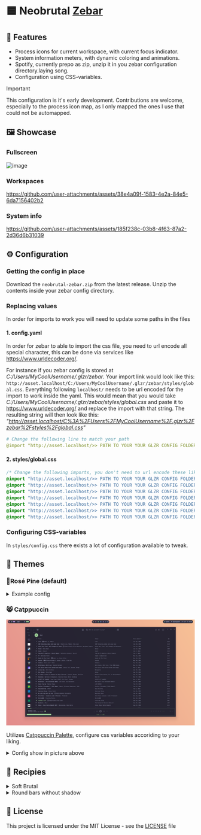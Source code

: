 # 🟦 Neobrutal [Zebar](https://github.com/glzr-io/zebar)  

## 🚀 Features

- Process icons for current workspace, with current focus indicator.
- System information meters, with dynamic coloring and animations.
- Spotify, currently prepo as zip, unzip it in you zebar configuration directory.laying song.
- Configuration using CSS-variables.

> [!IMPORTANT]
>
> This configuration is it's early development. Contributions are
> welcome, especially to the process icon map, as I only mapped the ones I use
> that could not be automapped.

## 🖼️ Showcase

### Fullscreen

![image](https://github.com/adriankarlen/neobrutal-zebar/blob/main/misc/fullscreen.png)
### Workspaces

https://github.com/user-attachments/assets/38e4a09f-1583-4e2a-84e5-6da7156402b2

### System info

https://github.com/user-attachments/assets/185f238c-03b8-4f63-87a2-2d36d6b31039

## ⚙️ Configuration

### Getting the config in place

Download the `neobrutal-zebar.zip` from the latest release. Unzip the contents
inside your zebar config directory.

### Replacing values

In order for imports to work you will need to update some paths in the files

#### 1. config.yaml

In order for zebar to able to import the css file, you need to url encode all
special character, this can be done via services like https://www.urldecoder.org/.

For instance if you zebar config is stored at
_C:/Users/MyCoolUsername/.glzr/zebar_. Your import link would look like this:
`http://asset.localhost/C:/Users/MyCoolUsername/.glzr/zebar/styles/global.css`.
Everything following `localhost/` needs to be url encoded for the import to work
inside the yaml. This would mean that you would take _C:/Users/MyCoolUsername/.glzr/zebar/styles/global.css_
and paste it to https://www.urldecoder.org/ and replace the import with that string.
The resulting string will then look like this: _"http://asset.localhost/C%3A%2FUsers%2FMyCoolUsername%2F.glzr%2Fzebar%2Fstyles%2Fglobal.css"_

```yaml
# Change the following line to match your path
@import "http://asset.localhost/>> PATH TO YOUR YOUR GLZR CONFIG FOLDER<<.glzr%2Fzebar%2Fstyles%2Fglobal.css";
```

#### 2. styles/global.css 

```css
/* Change the following imports, you don't need to url encode these like in config.yaml */
@import "http://asset.localhost/>> PATH TO YOUR YOUR GLZR CONFIG FOLDER<</.glzr/zebar/styles/themes/rose-pine.css";
@import "http://asset.localhost/>> PATH TO YOUR YOUR GLZR CONFIG FOLDER<</.glzr/zebar/styles/config.css";
@import "http://asset.localhost/>> PATH TO YOUR YOUR GLZR CONFIG FOLDER<</.glzr/zebar/styles/animations.css";
@import "http://asset.localhost/>> PATH TO YOUR YOUR GLZR CONFIG FOLDER<</.glzr/zebar/styles/bar.css";
@import "http://asset.localhost/>> PATH TO YOUR YOUR GLZR CONFIG FOLDER<</.glzr/zebar/styles/group-left.css";
@import "http://asset.localhost/>> PATH TO YOUR YOUR GLZR CONFIG FOLDER<</.glzr/zebar/styles/group-center.css";
@import "http://asset.localhost/>> PATH TO YOUR YOUR GLZR CONFIG FOLDER<</.glzr/zebar/styles/group-right.css";
```

### Configuring CSS-variables

In `styles/config.css` there exists a lot of configuration available to tweak.

## 🎨 Themes

### 🌷Rosé Pine (default)
<details>
<summary>Example config</summary>

```css
/* colors */
--text: var(--rp-text);
--bg: var(--rp-overlay);
--border: var(--rp-highlight-low);
--shadow: var(--rp-highlight-low);
--icon: var(--rp-love);
--memory: var(--rp-iris);
--cpu: var(--rp-rose);
--cpu-high-usage: var(--rp-love);
--battery-good: var(--rp-pine);
--battery-mid: var(--rp-gold);
--battery-low: var(--rp-love);
--focused-process: var(--rp-text);
--process: var(--rp-muted);
--displayed: var(--rp-text);
--ws-1: var(--rp-gold);
--ws-2: var(--rp-love);
--ws-3: var(--rp-pine);
--ws-4: var(--rp-foam);
--ws-5: var(--rp-iris);
--tiling-direction: var(--rp-rose);
--not-playing: var(--rp-love);
--now-playing: var(--rp-pine);
--network: var(--rp-text);
--weather: var(--rp-text);
```

</details>

### 😸 Catppuccin
<img src="https://github.com/adriankarlen/neobrutal-zebar/blob/main/misc/catppuccin.png" />

Utilizes [Catppuccin Palette](https://github.com/catppuccin/palette/blob/main/docs/css.md), configure css variables accoriding to your liking.

<details>
<summary>Config show in picture above</summary>

```css
/* border */
--border-size: 2px;
--radius: 9999px;

/* shadow */
--shadow-size-bar: 0px;
--shadow-size-button: 0px;

/* colors */
--text: var(--ctp-mocha-text);
--bg: var(--ctp-mocha-surface0);
--border: var(--ctp-mocha-crust);
--border-button: var(--ctp-mocha-crust);
--shadow: var(--ctp-mocha-mantle);
--icon: var(--ctp-mocha-red);
--memory: var(--ctp-mocha-mauve);
--cpu: var(--ctp-mocha-pink);
--cpu-high-usage: var(--ctp-mocha-red);
--battery-good: var(--ctp-mocha-green);
--battery-mid: var(--ctp-mocha-peach);
--battery-low: var(--ctp-mocha-red);
--focused-process: var(--ctp-mocha-text);
--process: var(--ctp-mocha-surface2);
--displayed: var(--ctp-mocha-text);
--ws-1: var(--ctp-mocha-peach);
--ws-2: var(--ctp-mocha-red);
--ws-3: var(--ctp-mocha-green);
--ws-4: var(--ctp-mocha-blue);
--ws-5: var(--ctp-mocha-mauve);
--tiling-direction: var(--ctp-mocha-lavender);
--not-playing: var(--ctp-mocha-red);
--now-playing: var(--ctp-mocha-green);
--network: var(--ctp-mocha-text);
--weather: var(--ctp-mocha-text);
```

</details>

## 🍳 Recipies

<details>
<summary>Soft Brutal</summary>

```css
--radius: 9999px;
```

<img src="https://github.com/adriankarlen/neobrutal-zebar/blob/main/misc/brutal-soft.png" />
</details>
<details>
<summary>Round bars without shadow</summary>

```css
--border-size: 1px;
--radius: 9999px;
--shadow-size-bar: 0px;
--shadow-size-button: 0px;
```

<img src="https://github.com/adriankarlen/neobrutal-zebar/blob/main/misc/non-brutal.png" />
</details>

## 📜 License

This project is licensed under the MIT License - see the
[LICENSE](https://github.com/adriankarlen/neobrutal-zebar/blob/main/LICENSE) file
